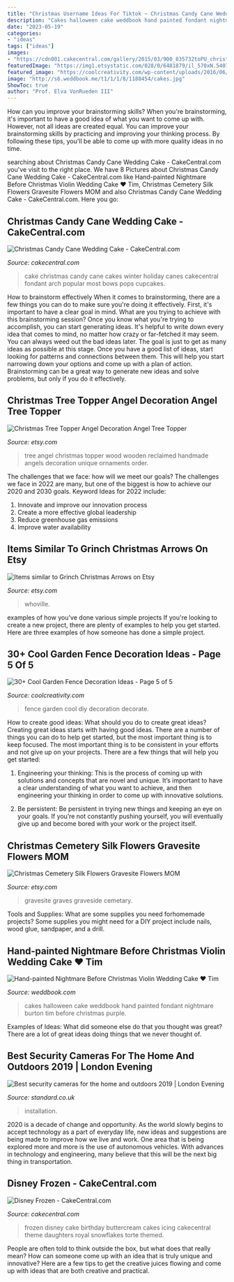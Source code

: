 ```yaml
---
title: "Christmas Username Ideas For Tiktok ~ Christmas Candy Cane Wedding Cake"
description: "Cakes halloween cake weddbook hand painted fondant nightmare burton tim before christmas purple"
date: "2023-05-19"
categories:
- "ideas"
tags: ["ideas"]
images:
- "https://cdn001.cakecentral.com/gallery/2015/03/900_835732toPU_christmas-candy-cane-wedding-cake.jpg"
featuredImage: "https://img1.etsystatic.com/028/0/6481879/il_570xN.540789111_tfts.jpg"
featured_image: "https://coolcreativity.com/wp-content/uploads/2016/06/13Cool-DIY-Ideas-To-Decorate-Your-Garden-Fence.jpg"
image: "http://s6.weddbook.me/t1/1/1/8/1188454/cakes.jpg"
ShowToc: true
author: "Prof. Elva VonRueden III"
---
```



How can you improve your brainstorming skills?
When you're brainstorming, it's important to have a good idea of what you want to come up with. However, not all ideas are created equal. You can improve your brainstorming skills by practicing and improving your thinking process. By following these tips, you'll be able to come up with more quality ideas in no time.

	

		
searching about Christmas Candy Cane Wedding Cake - CakeCentral.com you've visit to the right place. We have 8 Pictures about Christmas Candy Cane Wedding Cake - CakeCentral.com like Hand-painted Nightmare Before Christmas Violin Wedding Cake ♥ Tim, Christmas Cemetery Silk Flowers Gravesite Flowers MOM and also Christmas Candy Cane Wedding Cake - CakeCentral.com. Here you go:
		
    
## Christmas Candy Cane Wedding Cake - CakeCentral.com

<img loading=lazy src="https://cdn001.cakecentral.com/gallery/2015/03/900_835732toPU_christmas-candy-cane-wedding-cake.jpg" onerror="this.onerror=null;this.src='https://tse1.mm.bing.net/th?id=OIP.02mqbPmK4DxRUPjKVxhQPwHaJ4&amp;pid=15.1';" alt="Christmas Candy Cane Wedding Cake - CakeCentral.com">

_Source: cakecentral.com_

>cake christmas candy cane cakes winter holiday canes cakecentral fondant arch popular most bows pops cupcakes. 

	

How to brainstorm effectively
When it comes to brainstorming, there are a few things you can do to make sure you're doing it effectively. First, it's important to have a clear goal in mind. What are you trying to achieve with this brainstorming session? Once you know what you're trying to accomplish, you can start generating ideas. It's helpful to write down every idea that comes to mind, no matter how crazy or far-fetched it may seem. You can always weed out the bad ideas later. The goal is just to get as many ideas as possible at this stage. Once you have a good list of ideas, start looking for patterns and connections between them. This will help you start narrowing down your options and come up with a plan of action. Brainstorming can be a great way to generate new ideas and solve problems, but only if you do it effectively.

    
## Christmas Tree Topper Angel Decoration Angel Tree Topper

<img loading=lazy src="https://img0.etsystatic.com/135/1/7502510/il_570xN.1041291988_ihpd.jpg" onerror="this.onerror=null;this.src='https://tse3.mm.bing.net/th?id=OIP.O7go71MRpiZeNNtr1bqCaAHaLG&amp;pid=15.1';" alt="Christmas Tree Topper Angel Decoration Angel Tree Topper">

_Source: etsy.com_

>tree angel christmas topper wood wooden reclaimed handmade angels decoration unique ornaments order. 

	

The challenges that we face: how will we meet our goals?
The challenges we face in 2022 are many, but one of the biggest is how to achieve our 2020 and 2030 goals. Keyword Ideas for 2022 include: 
1. Innovate and improve our innovation process 
2. Create a more effective global leadership 
3. Reduce greenhouse gas emissions 
4. Improve water availability 

    
## Items Similar To Grinch Christmas Arrows On Etsy

<img loading=lazy src="https://img0.etsystatic.com/036/0/7717447/il_570xN.511737838_942g.jpg" onerror="this.onerror=null;this.src='https://tse4.mm.bing.net/th?id=OIP.yX4msWjV8vXpggZdUK20-wHaMX&amp;pid=15.1';" alt="Items similar to Grinch Christmas Arrows on Etsy">

_Source: etsy.com_

>whoville. 

	

examples of how you've done various simple projects
If you're looking to create a new project, there are plenty of examples to help you get started. Here are three examples of how someone has done a simple project.

    
## 30+ Cool Garden Fence Decoration Ideas - Page 5 Of 5

<img loading=lazy src="https://coolcreativity.com/wp-content/uploads/2016/06/13Cool-DIY-Ideas-To-Decorate-Your-Garden-Fence.jpg" onerror="this.onerror=null;this.src='https://tse1.mm.bing.net/th?id=OIP.1pj6kHErYSlh9jGaagmvrgHaJ4&amp;pid=15.1';" alt="30+ Cool Garden Fence Decoration Ideas - Page 5 of 5">

_Source: coolcreativity.com_

>fence garden cool diy decoration decorate. 

	

How to create good ideas: What should you do to create great ideas?
Creating great ideas starts with having good ideas. There are a number of things you can do to help get started, but the most important thing is to keep focused. The most important thing is to be consistent in your efforts and not give up on your projects. There are a few things that will help you get started:
1. Engineering your thinking: This is the process of coming up with solutions and concepts that are novel and unique. It’s important to have a clear understanding of what you want to achieve, and then engineering your thinking in order to come up with innovative solutions.

2. Be persistent: Be persistent in trying new things and keeping an eye on your goals. If you’re not constantly pushing yourself, you will eventually give up and become bored with your work or the project itself.


    
## Christmas Cemetery Silk Flowers Gravesite Flowers MOM

<img loading=lazy src="https://img1.etsystatic.com/028/0/6481879/il_570xN.540789111_tfts.jpg" onerror="this.onerror=null;this.src='https://tse1.mm.bing.net/th?id=OIP.QbzC35x9SI4HDYalW95g5gHaJ4&amp;pid=15.1';" alt="Christmas Cemetery Silk Flowers Gravesite Flowers MOM">

_Source: etsy.com_

>gravesite graves graveside cemetary. 

	

Tools and Supplies: What are some supplies you need forhomemade projects?
Some supplies you might need for a DIY project include nails, wood glue, sandpaper, and a drill.

    
## Hand-painted Nightmare Before Christmas Violin Wedding Cake ♥ Tim

<img loading=lazy src="http://s6.weddbook.me/t1/1/1/8/1188454/cakes.jpg" onerror="this.onerror=null;this.src='https://tse4.mm.bing.net/th?id=OIP.qauSQgAtCc9oumga5FKwrgHaN9&amp;pid=15.1';" alt="Hand-painted Nightmare Before Christmas Violin Wedding Cake ♥ Tim">

_Source: weddbook.com_

>cakes halloween cake weddbook hand painted fondant nightmare burton tim before christmas purple. 

	

Examples of Ideas: What did someone else do that you thought was great?
There are a lot of great ideas doing things that we never thought of.

    
## Best Security Cameras For The Home And Outdoors 2019 | London Evening

<img loading=lazy src="https://static.standard.co.uk/s3fs-public/thumbnails/image/2019/03/21/17/d-link-camera.jpg?width=1200&amp;width=1200&amp;auto=webp&amp;quality=75" onerror="this.onerror=null;this.src='https://tse1.mm.bing.net/th?id=OIP.RvRHYS_yi2IPNZhiZJyyogHaE8&amp;pid=15.1';" alt="Best security cameras for the home and outdoors 2019 | London Evening">

_Source: standard.co.uk_

>installation. 

	

2020 is a decade of change and opportunity. As the world slowly begins to accept technology as a part of everyday life, new ideas and suggestions are being made to improve how we live and work. One area that is being explored more and more is the use of autonomous vehicles. With advances in technology and engineering, many believe that this will be the next big thing in transportation.

    
## Disney Frozen - CakeCentral.com

<img loading=lazy src="https://cdn001.cakecentral.com/gallery/2015/03/900_759939S9rs_disney-frozen.jpg" onerror="this.onerror=null;this.src='https://tse1.mm.bing.net/th?id=OIP.ttR5zhd0yryKyndZNDeD1wHaJ4&amp;pid=15.1';" alt="Disney Frozen - CakeCentral.com">

_Source: cakecentral.com_

>frozen disney cake birthday buttercream cakes icing cakecentral theme daughters royal snowflakes torte themed. 

	

People are often told to think outside the box, but what does that really mean? How can someone come up with an idea that is truly unique and innovative? Here are a few tips to get the creative juices flowing and come up with ideas that are both creative and practical.

